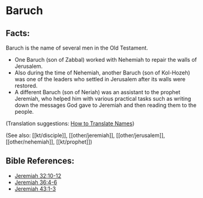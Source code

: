 # Baruch #

## Facts: ##

Baruch is the name of several men in the Old Testament.

* One Baruch (son of Zabbal) worked with Nehemiah to repair the walls of Jerusalem. 
* Also during the time of Nehemiah, another Baruch (son of Kol-Hozeh) was one of the leaders who settled in Jerusalem after its walls were restored.
* A different Baruch (son of Neriah) was an assistant to the prophet Jeremiah, who helped him with various practical tasks such as writing down the messages God gave to Jeremiah and then reading them to the people.

(Translation suggestions: [How to Translate Names](en/ta-vol1/translate/man/translate-names))

(See also: [[kt/disciple]], [[other/jeremiah]], [[other/jerusalem]], [[other/nehemiah]], [[kt/prophet]])

## Bible References: ##

* [Jeremiah 32:10-12](en/tn/jer/help/32/10)
* [Jeremiah 36:4-6](en/tn/jer/help/36/04)
* [Jeremiah 43:1-3](en/tn/jer/help/43/01)